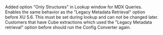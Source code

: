 Added option "Only Structures" in Lookup window for MDX Queries. Enables the same behavior as the "Legacy Metadata Retrieval" option before XU 5.6. This must be set during lookup and can not be changed later. Customers that have Cube extractions which used the "Legacy Metadata retrieval" option before should run the Config Converter again.
